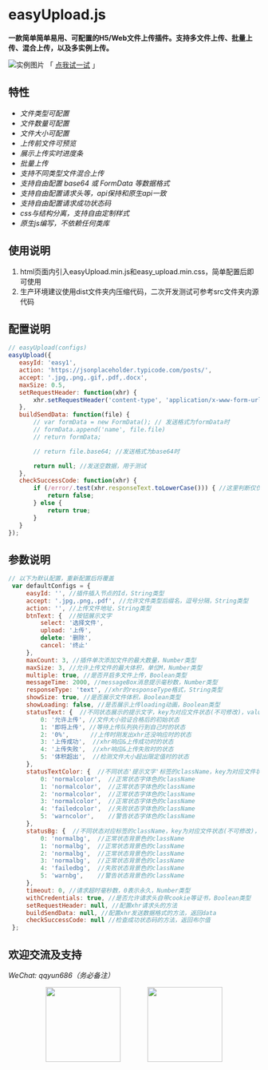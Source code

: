 # easyUpload.js
**一款简单简单易用、可配置的H5/Web文件上传插件。支持多文件上传、批量上传、混合上传，以及多实例上传。**

![实例图片](https://ftp.bmp.ovh/imgs/2021/05/b6db5c22b4ae49b3.png)
「 [点我试一试](https://funnyque.github.io/easyUpload.js/) 」

## 特性
- *文件类型可配置*
- *文件数量可配置*
- *文件大小可配置*
- *上传前文件可预览*
- *展示上传实时进度条*
- *批量上传*
- *支持不同类型文件混合上传*
- *支持自由配置 base64 或 FormData 等数据格式*
- *支持自由配置请求头等，api保持和原生api一致*
- *支持自由配置请求成功状态码*
- *css与结构分离，支持自由定制样式*
- *原生js编写，不依赖任何类库*

## 使用说明
1. html页面内引入easyUpload.min.js和easy_upload.min.css，简单配置后即可使用
2. 生产环境建议使用dist文件夹内压缩代码，二次开发测试可参考src文件夹内源代码

## 配置说明
```js
// easyUpload(configs)
easyUpload({
   easyId: 'easy1',
   action: 'https://jsonplaceholder.typicode.com/posts/',
   accept: '.jpg,.png,.gif,.pdf,.docx',
   maxSize: 0.5,
   setRequestHeader: function(xhr) {
       xhr.setRequestHeader('content-type', 'application/x-www-form-urlencoded');
   },
   buildSendData: function(file) {
       // var formData = new FormData(); // 发送格式为formData时
       // formData.append('name', file.file)
       // return formData;

       // return file.base64; //发送格式为base64时

       return null; //发送空数据，用于测试
   },
   checkSuccessCode: function(xhr) {
       if (/error/.test(xhr.responseText.toLowerCase())) { //这里判断仅仅用于测试，具体看项目
           return false;
       } else {
           return true;
       }
   }
});
```

## 参数说明
```js
// 以下为默认配置，重新配置后将覆盖
 var defaultConfigs = {
     easyId: '', //插件插入节点的Id，String类型
     accept: '.jpg,.png,.pdf', //允许文件类型后缀名，逗号分隔，String类型
     action: '', //上传文件地址，String类型
     btnText: {  //按钮展示文字
         select: '选择文件',
         upload: '上传',
         delete: '删除',
         cancel: '终止'
     },
     maxCount: 3, //插件单次添加文件的最大数量，Number类型
     maxSize: 3, //允许上传文件的最大体积，单位M，Number类型
     multiple: true, //是否开启多文件上传，Boolean类型
     messageTime: 2000, //messageBox消息提示毫秒数，Number类型
     responseType: 'text', //xhr的responseType格式，String类型
     showSize: true, //是否展示文件体积，Boolean类型
     showLoading: false, //是否展示上传loading动画，Boolean类型
     statusText: {  //不同状态展示的提示文字，key为对应文件状态(不可修改)，value为展示文字
         0: '允许上传', //文件大小验证合格后的初始状态
         1: '即将上传', //等待上传队列执行到自己时的状态
         2: '0%',      //上传时刚发出xhr还没响应时的状态
         3: '上传成功',  //xhr响应&上传成功时的状态
         4: '上传失败',  //xhr响应&上传失败时的状态
         5: '体积超出',  //检测文件大小超出限定值时的状态
     },
     statusTextColor: {  //不同状态'提示文字'标签的className，key为对应文件状态(不可修改)，value为标签的className
         0: 'normalcolor',  //正常状态字体色的className
         1: 'normalcolor',  //正常状态字体色的className
         2: 'normalcolor',  //正常状态字体色的className
         3: 'normalcolor',  //正常状态字体色的className
         4: 'failedcolor',  //失败状态字体色的className
         5: 'warncolor',    //警告状态字体色的className
     },
     statusBg: {  //不同状态对应标签的className，key为对应文件状态(不可修改)，value为标签的className
         0: 'normalbg',  //正常状态背景色的className
         1: 'normalbg',  //正常状态背景色的className
         2: 'normalbg',  //正常状态背景色的className
         3: 'normalbg',  //正常状态背景色的className
         4: 'failedbg',  //失败状态背景色的className
         5: 'warnbg',    //警告状态背景色的className
     },
     timeout: 0, //请求超时毫秒数，0表示永久，Number类型
     withCredentials: true, //是否允许请求头自带cookie等证书，Boolean类型
     setRequestHeader: null, //配置xhr请求头的方法
     buildSendData: null, //配置xhr发送数据格式的方法，返回data
     checkSuccessCode: null //检查成功状态码的方法，返回布尔值
 };
```

## 欢迎交流及支持
*WeChat: qqyun686（务必备注）*

<center class="half">
    <img src="https://ftp.bmp.ovh/imgs/2021/05/b870caa8aa907479.jpg" width="150" style="margin-right: 50px"/>
    <img src = "https://ftp.bmp.ovh/imgs/2021/05/7fee263e3a0e73f3.jpg" width="150" />
</center>